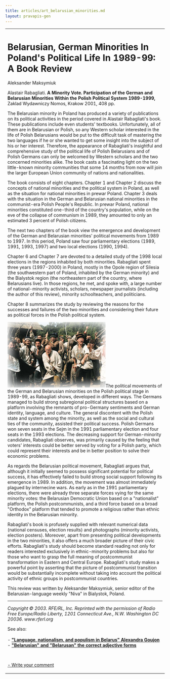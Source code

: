 ```yaml
---
title: articles/art_belarusian_minorities.md 
layout: pravapis-gen
---
```



<table>
<tbody>
<tr class="odd">

<td>
<h1 id="belarusian-german-minorities-in-polands-political-life-in-1989-99-a-book-review">Belarusian, German Minorities In Poland's Political Life In 1989-99: A Book Review</h1>
<p>Aleksander Maksymiuk</p>
<p>Alastair Rabagliati. <strong>A Minority Vote. Participation of the German and Belarusian Minorities Within the Polish Political System 1989-1999,</strong> Zaklad Wydawniczy Nomos, Krakow 2001, 408 pp.</p>
<p>The Belarusian minority in Poland has produced a variety of publications on its political activities in the period covered in Alastair Rabagliati's book. These publications include even students' textbooks. Unfortunately, all of them are in Belarusian or Polish, so any Western scholar interested in the life of Polish Belarusians would be put to the difficult task of mastering the two languages if he or she wanted to get some insight into the subject of his or her interest. Therefore, the appearance of Rabagliati's insightful and comprehensive study of the political life of Polish Belarusians and of Polish Germans can only be welcomed by Western scholars and the two concerned minorities alike. The book casts a fascinating light on the two little-known minority communities that some 14 months from now will join the larger European Union community of nations and nationalities.</p>
<p>The book consists of eight chapters. Chapter 1 and Chapter 2 discuss the concepts of national minorities and the political system in Poland, as well as the situation for national minorities in prewar Poland. Chapter 3 deals with the situation in the German and Belarusian national minorities in the communist-era Polish People's Republic. In prewar Poland, national minorities constituted one-third of the country's population, while on the eve of the collapse of communism in 1989, they amounted to only an estimated 3 percent of Polish citizens.</p>
<p>The next two chapters of the book view the emergence and development of the German and Belarusian minorities' political movements from 1989 to 1997. In this period, Poland saw four parliamentary elections (1989, 1991, 1993, 1997) and two local elections (1990, 1994).</p>
<p>Chapter 6 and Chapter 7 are devoted to a detailed study of the 1998 local elections in the regions inhabited by both minorities. Rabagliati spent three years (1997-2000) in Poland, mostly in the Opole region of Silesia (the southwestern part of Poland, inhabited by the German minority) and the Bialystok region (the northeastern part of the country, where Belarusians live). In those regions, he met, and spoke with, a large number of national-minority activists, scholars, newspaper journalists (including the author of this review), minority schoolteachers, and politicians.</p>
<p>Chapter 8 summarizes the study by reviewing the reasons for the successes and failures of the two minorities and considering their future as political forces in the Polish political system.</p>
<p><img src="belarusian_minority.jpg" width="310" height="206" alt="Belarusian minority in Poland" />The political movements of the German and Belarusian minorities on the Polish political stage in 1989-99, as Rabagliati shows, developed in different ways. The Germans managed to build strong subregional political structures based on a platform involving the remnants of pro-Germany sentiments and German identity, language, and culture. The general discontent with the Polish state and system among the minority, as well as the social and cultural ties of the community, assisted their political success. Polish Germans won seven seats in the Sejm in the 1991 parliamentary election and four seats in the 1993 elections. The decreasing support for German-minority candidates, Rabagliati observes, was primarily caused by the feeling that voters' interests could be better served by voting for a Polish party, which could represent their interests and be in better position to solve their economic problems.</p>
<p>As regards the Belarusian political movement, Rabagliati argues that, although it initially seemed to possess significant potential for political success, it has effectively failed to build strong social support following its emergence in 1989. In addition, the movement was almost immediately plagued by internecine wars. As early as in the 1991 parliamentary elections, there were already three separate forces vying for the same minority votes: the Belarusian Democratic Union based on a "nationalist" platform, the Polish postcommunists, and a third force based on a broad "Orthodox" platform that tended to promote a religious rather than ethnic identity in the Belarusian minority.</p>
<p>Rabagliati's book is profusely supplied with relevant numerical data (national censuses, election results) and photographs (minority activists, election posters). Moreover, apart from presenting political developments in the two minorities, it also offers a much broader picture of their civic efforts. Rabagliati's study should become standard reading not only for readers interested exclusively in ethnic-minority problems but also for those who want to grasp the full meaning of postcommunist transformation in Eastern and Central Europe. Rabagliati's study makes a powerful point by asserting that the picture of postcommunist transition would be substantially incomplete without taking into account the political activity of ethnic groups in postcommunist countries.</p>
<p>This review was written by Aleksander Maksymiuk, senior editor of the Belarusian-language weekly "Niva" in Bialystok, Poland.</p>
<hr />
<p><em>Copyright © 2003. RFE/RL, Inc. Reprinted with the permission of Radio Free Europe/Radio Liberty, 1201 Connecticut Ave., N.W. Washington DC 20036. www.rferl.org</em></p>
<p>See also:<br />
<br />
- <strong><a href="articles/art_goujon1.html">"Language, nationalism, and populism in Belarus" Alexandra Goujon</a></strong><br />
- <strong><a href="articles/art_belarusian_adjective.html">"Belarusian" and "Belarusan" the correct adjective forms</a></strong><br />
</p>
<br />
<p><span class="small"><a href="gb_add.html?ref=http%3A%2F%2Fwww%2Epravapis%2Eorg%2Fart%5Fbelarusian%5Fminorities%2Easp">- Write your comment</a></span></p></td>
</tr>
</tbody>
</table>
